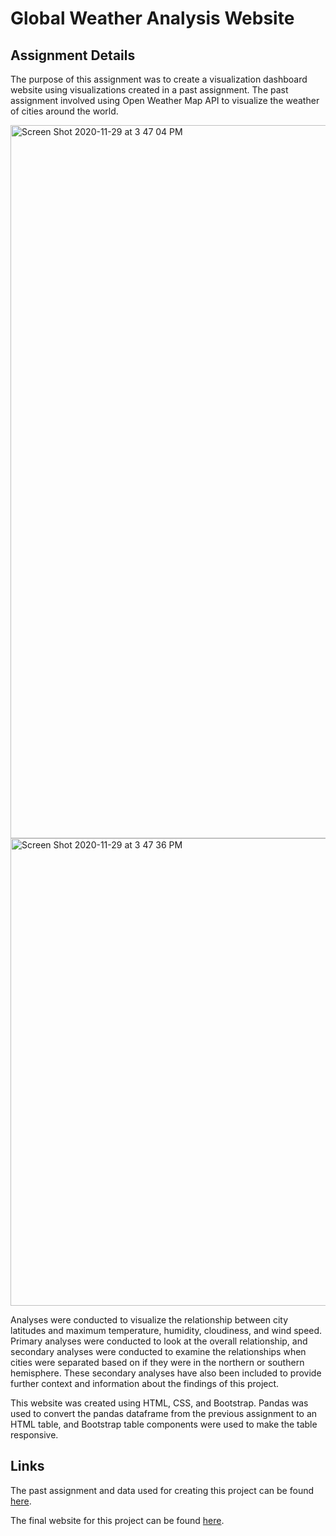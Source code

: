 # Global Weather Analysis Website

## Assignment Details

The purpose of this assignment was to create a visualization dashboard website using visualizations created in a past assignment. The past assignment involved using Open Weather Map API to visualize the weather of cities around the world. 

<img width="1141" alt="Screen Shot 2020-11-29 at 3 47 04 PM" src="https://user-images.githubusercontent.com/69160361/100555702-8c773480-325a-11eb-923e-37edc30ef4f4.png">

<img width="748" alt="Screen Shot 2020-11-29 at 3 47 36 PM" src="https://user-images.githubusercontent.com/69160361/100555715-a0bb3180-325a-11eb-86fd-6cb78bbd936d.png">

Analyses were conducted to visualize the relationship between city latitudes and maximum temperature, humidity, cloudiness, and wind speed. Primary analyses were conducted to look at the overall relationship, and secondary analyses were conducted to examine the relationships when cities were separated based on if they were in the northern or southern hemisphere. These secondary analyses have also been included to provide further context and information about the findings of this project.

This website was created using HTML, CSS, and Bootstrap. Pandas was used to convert the pandas dataframe from the previous assignment to an HTML table, and Bootstrap table components were used to make the table responsive. 

## Links

The past assignment and data used for creating this project can be found [here](https://github.com/jeosqueri/City-Weather-Analysis).

The final website for this project can be found [here](https://jeosqueri.github.io/Weather-Analysis-Website/).
